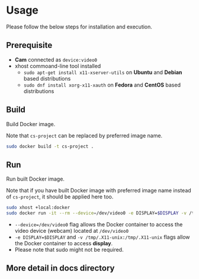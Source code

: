 # Usage

Please follow the below steps for installation and execution.

## Prerequisite 

* **Cam** connected as `device:video0`
* xhost commoand-line tool installed
    * `sudo apt-get install x11-xserver-utils` on **Ubuntu** and **Debian** based distributions
    * `sudo dnf install xorg-x11-xauth` on **Fedora** and **CentOS** based distributions

## Build

Build Docker image.

Note that `cs-project` can be replaced by preferred image name.

```bash
sudo docker build -t cs-project .
```

## Run

Run built Docker image.

Note that if you have built Docker image with preferred image name instead of `cs-project`, it should be applied here too.

```bash
sudo xhost +local:docker
sudo docker run -it --rm --device=/dev/video0 -e DISPLAY=$DISPLAY -v /tmp/.X11-unix:/tmp/.X11-unix cs-project
```

* `--device=/dev/video0` flag allows the Docker container to access the video device (webcam) located at `/dev/video0`
* `-e DISPLAY=$DISPLAY` and `-v /tmp/.X11-unix:/tmp/.X11-unix` flags allow the Docker container to access **display**.
* Please note that sudo might not be required.

## More detail in docs directory

